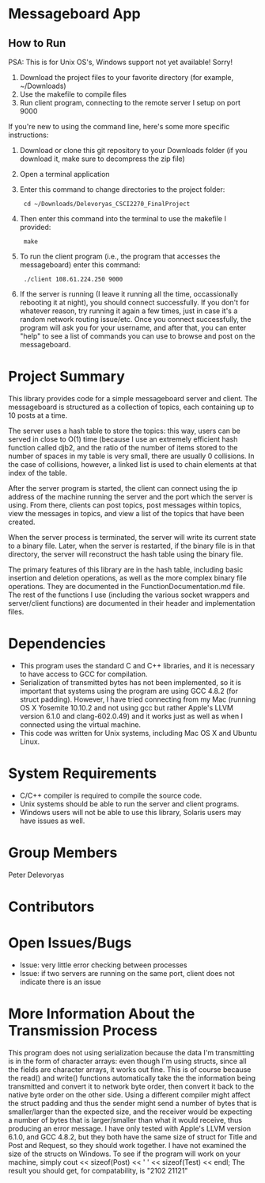 # Messageboard App
## How to Run
PSA: This is for Unix OS's, Windows support not yet available! Sorry!

1. Download the project files to your favorite directory (for example, ~/Downloads)
2. Use the makefile to compile files
3. Run client program, connecting to the remote server I setup on port 9000

If you're new to using the command line, here's some more specific instructions:

1. Download or clone this git repository to your Downloads folder (if you download it, make sure to decompress the zip file)

2. Open a terminal application

3. Enter this command to change directories to the project folder:

        cd ~/Downloads/Delevoryas_CSCI2270_FinalProject

4. Then enter this command into the terminal to use the makefile I provided:

        make

5. To run the client program (i.e., the program that accesses the messageboard) enter this command:

        ./client 108.61.224.250 9000
    
6. If the server is running (I leave it running all the time, occassionally rebooting it at night), you should connect successfully. If you don't for whatever reason, try running it again a few times, just in case it's a random network routing issue/etc. Once you connect successfully, the program will ask you for your username, and after that, you can enter "help" to see a list of commands you can use to browse and post on the messageboard.

# Project Summary
This library provides code for a simple messageboard server and client. The messageboard is structured as a collection of topics, each containing up to 10 posts at a time. 

The server uses a hash table to store the topics: this way, users can be served in close to O(1) time (because I use an extremely efficient hash function called djb2, and the ratio of the number of items stored to the number of spaces in my table is very small, there are usually 0 collisions. In the case of collisions, however, a linked list is used to chain elements at that index of the table.

After the server program is started, the client can connect using the ip address of the machine running the server and the port which the server is using. From there, clients can post topics, post messages within topics, view the messages in topics, and view a list of the topics that have been created.

When the server process is terminated, the server will write its current state to a binary file. Later, when the server is restarted, if the binary file is in that directory, the server will reconstruct the hash table using the binary file.

The primary features of this library are in the hash table, including basic insertion and deletion operations, as well as the more complex binary file operations. They are documented in the FunctionDocumentation.md file. The rest of the functions I use (including the various socket wrappers and server/client functions) are documented in their header and implementation files.

# Dependencies
* This program uses the standard C and C++ libraries, and it is necessary to have access to GCC for compilation.
* Serialization of transmitted bytes has not been implemented, so it is important that systems using the program are using GCC 4.8.2 (for struct padding). However, I have tried connecting from my Mac (running OS X Yosemite 10.10.2 and not using gcc but rather Apple's LLVM version 6.1.0 and clang-602.0.49) and it works just as well as when I connected using the virtual machine.
* This code was written for Unix systems, including Mac OS X and Ubuntu Linux.

# System Requirements
* C/C++ compiler is required to compile the source code.
* Unix systems should be able to run the server and client programs.
* Windows users will not be able to use this library, Solaris users may have issues as well.

# Group Members
Peter Delevoryas

# Contributors

# Open Issues/Bugs
* Issue: very little error checking between processes
* Issue: if two servers are running on the same port, client does not indicate there is an issue

# More Information About the Transmission Process
This program does not using serialization because the data I'm transmitting is in the form of character arrays: even though I'm using structs, since all the fields are character arrays, it works out fine. This is of course because the read() and write() functions automatically take the the information being transmitted and convert it to network byte order, then convert it back to the native byte order on the other side. Using a different compiler might affect the struct padding and thus the sender might send a number of bytes that is smaller/larger than the expected size, and the receiver would be expecting a number of bytes that is larger/smaller than what it would receive, thus producing an error message. I have only tested with Apple's LLVM version 6.1.0, and GCC 4.8.2, but they both have the same size of struct for Title and Post and Request, so they should work together. I have not examined the size of the structs on Windows. To see if the program will work on your machine, simply 
            cout << sizeof(Post) << ' ' << sizeof(Test) << endl;
The result you should get, for compatability, is "2102 21121"
